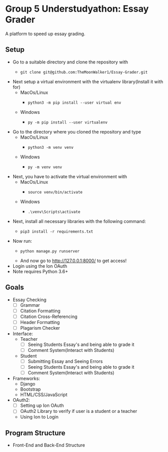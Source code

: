 # Group 5 Understudyathon: Essay Grader

A platform to speed up essay grading.

## Setup

* Go to a suitable directory and clone the repository with
	* ```
  	  git clone git@github.com:TheMoonWalker1/Essay-Grader.git
  	  ```
* Next setup a virtual environment with the virtualenv library(Install it with for)
	* MacOs/Linux
		* ```
		  python3 -m pip install --user virtual env
		  ```
	* Windows
		* ```
		  py -m pip install --user virtualenv
		  ```
* Go to the directory where you cloned the repository and type
	* MacOs/Linux
		* ```
		  python3 -m venv venv
		  ```
	* Windows
		* ```
		  py -m venv venv
		  ```
* Next, you have to activate the virtual environment with
	* MacOs/Linux
		* ```
		  source venv/bin/activate
		  ```
	* Windows
		* ```
		  .\venv\Scripts\activate
		  ```
* Next, install all necessary libraries with the following command:
	* ```
	  pip3 install -r requirements.txt
	  ```
* Now run:
	* ```
	  python manage.py runserver
	  ```
	* And now go to http://127.0.0.1:8000/ to get access!
* Login using the Ion OAuth
* Note requires Python 3.6+

## Goals
* Essay Checking 
	- [ ] Grammar
	- [ ] Citation Formatting
	- [ ] Citation Cross-Referencing
	- [ ] Header Formatting
	- [ ] Plagarism Checker
* Interface:
	* Teacher 
		- [ ] Seeing Students Essay's and being able to grade it
		- [ ] Comment System(Interact with Students)
	* Student
		- [ ] Submitting Essay and Seeing Errors
		- [ ] Seeing Students Essay's and being able to grade it
		- [ ] Comment System(Interact with Students)
* Frameworks:
	* Django
	* Bootstrap
	* HTML/CSS/JavaScript
* OAuth2:
	- [ ] Setting up Ion OAuth
	- [ ] OAuth2 Library to verify if user is a student or a teacher
	* Using Ion to Login


## Program Structure
* Front-End and Back-End Structure
